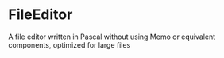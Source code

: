 # FileEditor
A file editor written in Pascal without using Memo or equivalent components, optimized for large files
